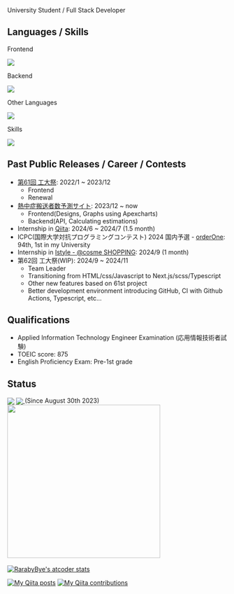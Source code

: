 University Student / Full Stack Developer

<h2>Languages / Skills</h2>
<p>Frontend</p>
<a href="https://skillicons.dev">
  <img src="https://skillicons.dev/icons?i=html,css,scss,js,ts,react,next,jquery,materialui" />
</a>
<p>Backend</p>
<a href="https://skillicons.dev">
  <img src="https://skillicons.dev/icons?i=nodejs,ruby,spring,php,postgres,mysql" />
</a>
<p>Other Languages</p>
<a href="https://skillicons.dev">
  <img src="https://skillicons.dev/icons?i=c,cpp,java,py" />
</a>
<p>Skills</p>
<a href="https://skillicons.dev">
  <img src="https://skillicons.dev/icons?i=git,github,githubactions,docker,firebase,gcp,postman,opencv,vscode,clion,eclipse,atom" />
</a>

<h2>Past Public Releases / Career / Contests</h2>
<ul>
  <li>
    <a href="https://koudaisai.com/61st/">第61回 工大祭</a>: 2022/1 ~ 2023/12
    <ul>
      <li>Frontend</li>
      <li>Renewal</li>
    </ul>
  </li>
  <li>
    <a href="https://heatstroke.jp/">熱中症搬送者数予測サイト</a>: 2023/12 ~ now
    <ul>
      <li>Frontend(Designs, Graphs using Apexcharts)</li>
      <li>Backend(API, Calculating estimations)</li>
    </ul>
  </li>
  <li>
    Internship in <a href="https://qiita.com/">Qiita</a>: 2024/6 ~ 2024/7 (1.5 month)
  </li>
  <li>
    ICPC(国際大学対抗プログラミングコンテスト) 2024 国内予選 - <a href="https://icpc.iisf.or.jp/2024-yokohama/domestic/icpc-2024-result/">orderOne</a>: 94th, 1st in my University
  </li>
  <li>
    Internship in <a href="https://www.cosme.com/">Istyle - @cosme SHOPPING</a>: 2024/9 (1 month)
  </li>
  <li>
    第62回 工大祭(WIP): 2024/9 ~ 2024/11
    <ul>
      <li>Team Leader</li>
      <li>Transitioning from HTML/css/Javascript to Next.js/scss/Typescript</li>
      <li>Other new features based on 61st project</li>
      <li>Better development environment introducing GitHub, CI with Github Actions, Typescript, etc...</li>
    </ul>
  </li>
</ul>

<h2>Qualifications</h2>
<ul>
  <li>Applied Information Technology Engineer Examination (応用情報技術者試験)</li>
  <li>TOEIC score: 875</li>
  <li>English Proficiency Exam: Pre-1st grade</li>
</ul>

<h2>Status</h2>
<img align="center" src="https://github-readme-stats.vercel.app/api/top-langs/?username=MurakawaTakuya&layout=compact" />
<a href="https://wakatime.com/@MurakawaTakuya">
  <img align="center" src="https://wakatime.com/badge/user/4fc8088f-5a18-4f4b-99be-28a739b8cc1c.svg" />
</a>
(Since August 30th 2023)
<br>
<a href="https://wakatime.com/@MurakawaTakuya">
  <img align="center" height="350" src="https://github-readme-stats.vercel.app/api/wakatime?username=@MurakawaTakuya&layout=compact" />
</a>
<br><br>
<a href="https://atcoder.jp/users/RarabyBye">
  <img src="https://atcoder-readme-stats.vercel.app/stats/RarabyBye?show_history=5&width=300" alt="RarabyBye's atcoder stats" />
</a>

[![My Qiita posts](https://qiita-badge.apiapi.app/s/Murakawa_Takuya/posts.svg)](http://qiita.com/Murakawa_Takuya)
[![My Qiita contributions](https://qiita-badge.apiapi.app/s/Murakawa_Takuya/contributions.svg)](http://qiita.com/Murakawa_Takuya)
